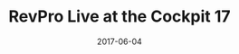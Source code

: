 ---
title: RevPro Live at the Cockpit 17

location: Cockpit Theatre, London, UK
date: 2017-06-04
cagematch: https://www.cagematch.net/?id=1&nr=162392
---